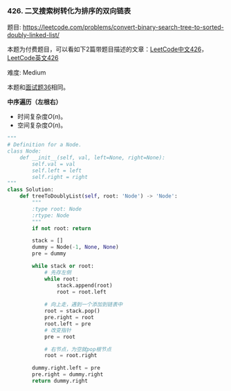### 426. 二叉搜索树转化为排序的双向链表

题目:
<https://leetcode.com/problems/convert-binary-search-tree-to-sorted-doubly-linked-list/>

本题为付费题目，可以看如下2篇带题目描述的文章：[LeetCode中文426](https://zhuanlan.zhihu.com/p/108949065)，[LeetCode英文426](https://www.baidu.com/link?url=La7_pQ_aIyy31TEmlP5zCujI230SmYqV7UzkBjhwJW9fceVMeu_r7CvtQTFiwsea&wd=&eqid=ab349a3000015eb7000000025e6f334f)


难度:   Medium

本题和[面试题36](https://leetcode-cn.com/problems/er-cha-sou-suo-shu-yu-shuang-xiang-lian-biao-lcof/)相同。


**中序遍历（左根右）**

- 时间复杂度$O(n)$。
- 空间复杂度$O(n)$。

```python
"""
# Definition for a Node.
class Node:
    def __init__(self, val, left=None, right=None):
        self.val = val
        self.left = left
        self.right = right
"""
class Solution:
    def treeToDoublyList(self, root: 'Node') -> 'Node':
        """
        :type root: Node
        :rtype: Node
        """
        if not root: return

        stack = []
        dummy = Node(-1, None, None)
        pre = dummy

        while stack or root:
            # 先存左侧
            while root:
                stack.append(root)
                root = root.left
            
            # 向上走，遇到一个添加到链表中
            root = stack.pop()
            pre.right = root
            root.left = pre
            # 改变指针
            pre = root

            # 右节点，为空就pop根节点
            root = root.right

        dummy.right.left = pre
        pre.right = dummy.right
        return dummy.right
```


